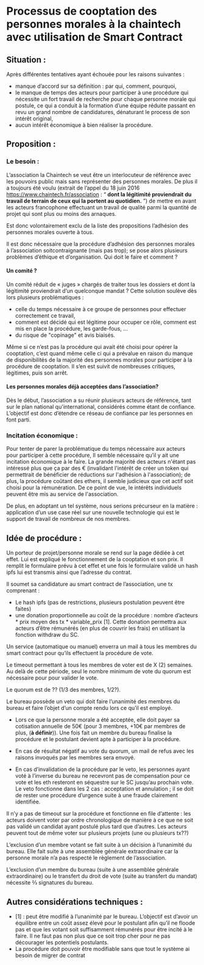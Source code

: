             
# Processus de cooptation des personnes morales à la chaintech avec utilisation de Smart Contract

## Situation :

Après différentes tentatives ayant échouée pour les raisons suivantes :

- manque d’accord sur sa définition : par qui, comment, pourquoi,
- le manque de temps des acteurs pour participer à une procédure qui nécessite un fort travail de recherche pour chaque personne morale qui postule, ce qui a conduit à la formation d’une équipe réduite passant en revu un grand nombre de candidatures, dénaturant le process de son intérêt original,
- aucun intérêt économique à bien réaliser la procédure.

## Proposition :
### Le besoin :

L’association la Chaintech se veut être un interlocuteur de référence avec les pouvoirs public mais sans représenter des personnes morales. De plus il a toujours été voulu (extrait de l’appel du 18 juin 2016 https://www.chaintech.fr/association : “ **dont la légitimité proviendrait du travail de terrain de ceux qui la portent au quotidien.** ”) de mettre en avant les acteurs francophone effectuant un travail de qualité parmi la quantité de projet qui sont plus ou moins des arnaques.

Est donc volontairement exclu de la liste des propositions l’adhésion des personnes morales ouverte à tous.

Il est donc nécessaire que la procédure d’adhésion des personnes morales à l’association soitcontraignante (mais pas trop); se pose alors plusieurs problèmes d’éthique et d’organisation. Qui doit le faire et comment ?

#### Un comité ?

Un comité réduit de « juges » chargés de traiter tous les dossiers et dont la légitimité proviendrait d’un quelconque mandat ? Cette solution soulève dès lors plusieurs problématiques :

- celle du temps nécessaire à ce groupe de personnes pour effectuer correctement ce travail,
- comment est décidé qui est légitime pour occuper ce rôle, comment est mis en place la procédure, les garde-fous, ...
- du risque de "copinage" et avis biaisés.

Même si ce n’est pas la procédure qui avait été choisi pour opérer la cooptation, c’est quand même celle ci qui a prévalue en raison du manque de disponibilités de la majorité des personnes morales pour participer à la procédure de cooptation. Il s’en est suivit de nombreuses critiques, légitimes, puis son arrêt.

#### Les personnes morales déjà acceptées dans l’association? 

Dès le début, l’association a su réunir plusieurs acteurs de référence, tant sur le plan national qu'international, considérés comme étant de confiance. L’objectif est donc d’étendre ce réseau de confiance par les personnes en font parti.

### Incitation économique :

Pour tenter de parer la problématique du temps nécessaire aux acteurs pour participer à cette procédure, Il semble nécessaire qu’il y ait une incitation économique à le faire. La grande majorité des acteurs n'étant pas intéressé plus que ça par des € (invalidant l'intérêt de créer un token qui permettrait de bénéficier de réductions sur l'adhésion à l'association); de plus, la procédure coûtant des ethers, il semble judicieux que cet actif soit choisi pour la rémunération. De ce point de vue, le intérêts individuels peuvent être mis au service de l'association.

De plus, en adoptant un tel système, nous serions précurseur en la matière : application d’un use case réel sur une nouvelle technologie qui est le support de travail de nombreux de nos membres. 

## Idée de procédure :

Un porteur de projet/personne morale se rend sur la page dédiée à cet effet. Lui est expliqué le fonctionnement de la cooptation et son prix. Il remplit le formulaire prévu à cet effet et une fois le formulaire validé un hash ipfs lui est transmis ainsi que l’adresse du contrat.

Il soumet sa candidature au smart contract de l’association, une tx comprenant :

- Le hash ipfs (pas de restrictions, plusieurs postulation peuvent être faites)
- une donation proportionnelle au coût de la procédure : nombre d’acteurs * prix moyen des tx * variable_prix [1]. Cette donation permettra aux acteurs d’être rémunérés (en plus de couvrir les frais) en utilisant la fonction withdraw du SC.

Un service (automatique ou manuel) enverra un mail à tous les membres du smart contract pour qu’ils effectuent la procédure de vote.

Le timeout permettant à tous les membres de voter est de X (2) semaines. Au delà de cette période, seul le nombre minimum de vote du quorum est nécessaire pour pour valider le vote.

Le quorum est de ?? (1/3 des membres, 1/2?).

Le bureau possède un veto qui doit faire l’unanimité des membres du bureau et faire l’objet d’un compte rendu lors ce qu’il est employé.

- Lors ce que la personne morale a été acceptée, elle doit payer sa cotisation annuelle de 50€ (pour 3 membres, +10€ par membres de plus, (**à définir**)). Une fois fait un membre du bureau finalise la procédure et le postulant devient apte à participer à la procédure.

- En cas de résultat négatif au vote du quorum, un mail de refus avec les raisons invoqués par les membres sera envoyé.

- En cas d’invalidation de la procédure par le veto, les personnes ayant voté à l’inverse du bureau ne recevront pas de compensation pour ce vote et les eth resteront en séquestre sur le SC jusqu’au prochain vote. Le veto fonctionne dans les 2 cas : acceptation et annulation ; il se doit de rester une procédure d’urgence suite à une fraude clairement identifiée.

Il n’y a pas de timeout sur la procédure et fonctionne en file d’attente : les acteurs doivent voter par ordre chronologique de manière à ce que ne soit pas validé un candidat ayant postulé plus tard que d’autres. Les acteurs peuvent tout de même voter sur plusieurs projets (une ou plusieurs tx??)

L’exclusion d’un membre votant se fait suite à un décision à l’unanimité du bureau. Elle fait suite à une assemblée générale extraordinaire car la personne morale n’a pas respecté le règlement de l’association.

L’exclusion d’un membre du bureau (suite à une assemblée générale extraordinaire) ou le transfert du droit de vote (suite au transfert du mandat) nécessite ⅔ signatures du bureau.

## Autres considérations techniques :
- [1] : peut être modifié à l’unanimité par le bureau. L’objectif est d’avoir un équilibre entre un coût assez élevé pour le postulant afin qu’il ne floode pas et que les votant soit suffisamment rémunérés pour être incité à le faire. Il ne faut pas non plus que ce soit trop cher pour ne pas décourager les potentiels postulants.
- La procédure doit pouvoir être modifiable sans que tout le système ai besoin de migrer de contrat

